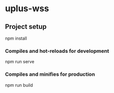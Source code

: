 # uplus-wss

## Project setup
npm install

### Compiles and hot-reloads for development
npm run serve

### Compiles and minifies for production
npm run build

